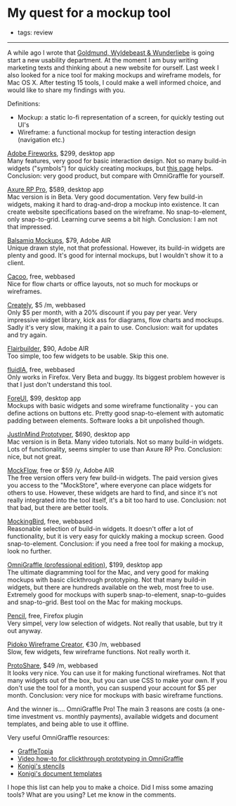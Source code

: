 # My quest for a mockup tool
- tags: review

---

A while ago I wrote that [Goldmund, Wyldebeast & Wunderliebe](http://www.gw20e.com) is going start a new usability department. At the moment I am busy writing marketing texts and thinking about a new website for ourself. Last week I also looked for a nice tool for making mockups and wireframe models, for Mac OS X. After testing 15 tools, I could make a well informed choice, and would like to share my findings with you.

Definitions:

* Mockup: a static lo-fi representation of a screen, for quickly testing out UI's
* Wireframe: a functional mockup for testing interaction design (navigation etc.)

[Adobe Fireworks](http://www.adobe.com/products/fireworks/), $299, desktop app  
Many features, very good for basic interaction design. Not so many build-in widgets ("symbols") for quickly creating mockups, but [this page](http://developer.yahoo.com/ypatterns/about/stencils/fireworks.html) helps. Conclusion: very good product, but compare with OmniGraffle for yourself.

[Axure RP Pro](http://www.axure.com), $589, desktop app  
Mac version is in Beta. Very good documentation. Very few build-in widgets, making it hard to drag-and-drop a mockup into existence. It can create website specifications based on the wireframe. No snap-to-element, only snap-to-grid. Learning curve seems a bit high. Conclusion: I am not that impressed.

[Balsamiq Mockups](http://www.balsamiq.com/products/mockups), $79, Adobe AIR  
Unique drawn style, not that professional. However, its build-in widgets are plenty and good. It's good for internal mockups, but I wouldn't show it to a client.

[Cacoo](http://cacoo.com/), free, webbased  
Nice for flow charts or office layouts, not so much for mockups or wireframes.

[Creately](http://creately.com/Online-UI-Mockups-and-Wireframes), $5 /m, webbased  
Only $5 per month, with a 20% discount if you pay per year. Very impressive widget library, kick ass for diagrams, flow charts and mockups. Sadly it's very slow, making it a pain to use. Conclusion: wait for updates and try again.

[Flairbuilder](http://www.flairbuilder.com/), $90, Adobe AIR  
Too simple, too few widgets to be usable. Skip this one.

[fluidIA](http://www.fluidia.org/), free, webbased  
Only works in Firefox. Very Beta and buggy. Its biggest problem however is that I just don't understand this tool.

[ForeUI](http://www.foreui.com/), $99, desktop app  
Mockups with basic widgets and some wireframe functionality - you can define actions on buttons etc. Pretty good snap-to-element with automatic padding between elements. Software looks a bit unpolished though.

[JustInMind Prototyper](http://www.justinmind.com/wireframe/justinmind_prototyper), $690, desktop app  
Mac version is in Beta. Many video tutorials. Not so many build-in widgets. Lots of functionality, seems simpler to use than Axure RP Pro. Conclusion: nice, but not great.

[MockFlow](http://www.mockflow.com/), free or $59 /y, Adobe AIR  
The free version offers very few build-in widgets. The paid version gives you access to the "MockStore", where everyone can place widgets for others to use. However, these widgets are hard to find, and since it's not really integrated into the tool itself, it's a bit too hard to use. Conclusion: not that bad, but there are better tools.

[MockingBird](http://gomockingbird.com/), free, webbased  
Reasonable selection of build-in widgets. It doesn't offer a lot of functionality, but it is very easy for quickly making a mockup screen. Good snap-to-element. Conclusion: if you need a free tool for making a mockup, look no further.

[OmniGraffle (professional edition)](http://www.omnigroup.com/applications/OmniGraffle/), $199, desktop app  
The ultimate diagramming tool for the Mac, and very good for making mockups with basic clickthrough prototyping. Not that many build-in widgets, but there are hundreds available on the web,  most free to use. Extremely good for mockups with superb snap-to-element, snap-to-guides and snap-to-grid. Best tool on the Mac for making mockups.

[Pencil](http://www.evolus.vn/Pencil/), free, Firefox plugin  
Very simpel, very low selection of widgets. Not really that usable, but try it out anyway.

[Pidoko Wireframe Creator](https://pidoco.com/en/benefits/products/prototype-creator), €30 /m, webbased  
Slow, few widgets, few wireframe functions. Not really worth it.

[ProtoShare](http://www.protoshare.com/), $49 /m, webbased  
It looks very nice. You can use it for making functional wireframes. Not that many widgets out of the box, but you can use CSS to make your own. If you don't use the tool for a month, you can suspend your account for $5 per month. Conclusion: very nice for mockups with basic wireframe functions.

And the winner is.... OmniGraffle Pro! The main 3 reasons are costs (a one-time investment vs. monthly payments), available widgets and document templates, and being able to use it offline.

Very useful OmniGraffle resources:

* [GraffleTopia](http://www.graffletopia.com/)
* [Video how-to for clickthrough prototyping in OmniGraffle](http://urlgreyhot.com/personal/weblog/creating_prototypes_with_omnigraffle)
* [Konigi's stencils](http://konigi.com/tools/omnigraffle-wireframe-stencils)
* [Konigi's document templates](http://konigi.com/tools/omnigraffle-ux-template)

I hope this list can help you to make a choice. Did I miss some amazing tools? What are you using? Let me know in the comments.
